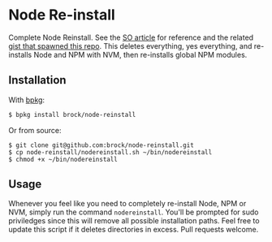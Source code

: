 # Node Re-install

Complete Node Reinstall. See the [SO article](http://stackoverflow.com/a/11178106/2083544) for reference and the related [gist that spawned this repo](https://gist.github.com/brock/5b1b70590e1171c4ab54). This deletes everything, yes everything, and re-installs Node and NPM with NVM, then re-installs global NPM modules.

## Installation

With [bpkg](https://github.com/bpkg/bpkg):

```sh
$ bpkg install brock/node-reinstall
```

Or from source:

```
$ git clone git@github.com:brock/node-reinstall.git
$ cp node-reinstall/nodereinstall.sh ~/bin/nodereinstall
$ chmod +x ~/bin/nodereinstall
```

## Usage
Whenever you feel like you need to completely re-install Node, NPM or NVM, simply run the command `nodereinstall`. You'll be prompted for sudo priviledges since this will remove all possible installation paths. Feel free to update this script if it deletes directories in excess. Pull requests welcome.
